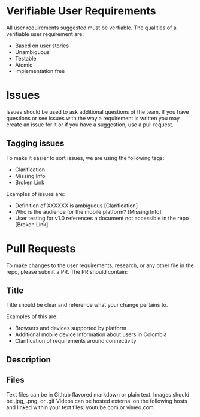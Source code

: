 # Verifiable User Requirements
All user requirements suggested must be verfiable. The qualities of a verifiable user requirement are:
- Based on user stories
- Unambiguous
- Testable
- Atomic
- Implementation free

# Issues
Issues should be used to ask additional questions of the team. If you have questions or see issues with the way a requirement is written you may create an issue for it or if you have a suggestion, use a pull request.

## Tagging issues
To make it easier to sort issues, we are using the following tags:
- Clarification
- Missing Info
- Broken Link

Examples of issues are:
- Definition of XXXXXX is ambiguous [Clarification]
- Who is the audience for the mobile platform? [Missing Info]
- User testing for v1.0 references a document not accessible in the repo [Broken Link]

# Pull Requests
To make changes to the user requirements, research, or any other file in the repo, please submit a PR. The PR should contain:

## Title
Title should be clear and reference what your change pertains to.

Examples of this are:
- Browsers and devices supported by platform
- Additional mobile device information about users in Colombia
- Clarification of requirements around connectivity

## Description

## Files
Text files can be in Github flavored markdown or plain text.
Images should be .jpg, .png, or .gif
Videos can be hosted external on the following hosts and linked within your text files: youtube.com or vimeo.com.